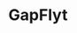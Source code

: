 ---
title: GapFlyt
order: 2
img: /assets/img/gapflyt.gif
publications:
  - date: 2017-07-24
    title: "GapFlyt: Active Vision Based Minimalist Structure-less Gap Detection For Quadrotor Flight"
    authors: "Nitin J. Sanket*, Chahat Deep Singh*, Kanishka Ganguly, Cornelia Ferm\"uller, Yiannis Aloimonos"
    note: "* Equal Contribution"
    venue: "IEEE Robotics and Automation Letters, vol. 3, no. 4, pp. 2799-2806, Oct. 2018."
    links:
        preprint: //ieeexplore.ieee.org/document/8371216/
        page: //prg.cs.umd.edu/GapFlyt.html
        video: //www.youtube.com/watch?v=FSSqB7ag04w
---